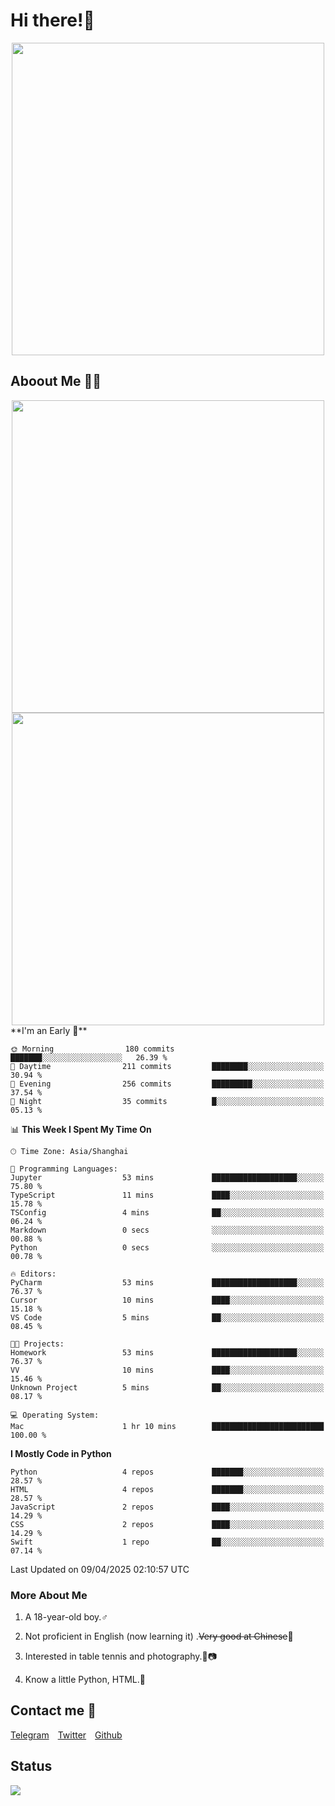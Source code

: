 # Hi there!🎉

<div align=center><img src="https://count.getloli.com/get/@Cicada000?theme=moebooru" width=500px></div>

## Aboout Me 👀💦

<div align=center>
<img src="https://github-readme-stats.vercel.app/api?username=Cicada000&show_icons=true&theme=tokyonight" width=500px>
<br>
<img src="https://github-readme-stats.vercel.app/api/top-langs/?username=Cicada000&show_icons=true&theme=tokyonight&layout=compact" width=500px>
</div>
<!--START_SECTION:waka-->
**I'm an Early 🐤** 

```text
🌞 Morning                180 commits         ███████░░░░░░░░░░░░░░░░░░   26.39 % 
🌆 Daytime                211 commits         ████████░░░░░░░░░░░░░░░░░   30.94 % 
🌃 Evening                256 commits         █████████░░░░░░░░░░░░░░░░   37.54 % 
🌙 Night                  35 commits          █░░░░░░░░░░░░░░░░░░░░░░░░   05.13 % 
```


📊 **This Week I Spent My Time On** 

```text
🕑︎ Time Zone: Asia/Shanghai

💬 Programming Languages: 
Jupyter                  53 mins             ███████████████████░░░░░░   75.80 % 
TypeScript               11 mins             ████░░░░░░░░░░░░░░░░░░░░░   15.78 % 
TSConfig                 4 mins              ██░░░░░░░░░░░░░░░░░░░░░░░   06.24 % 
Markdown                 0 secs              ░░░░░░░░░░░░░░░░░░░░░░░░░   00.88 % 
Python                   0 secs              ░░░░░░░░░░░░░░░░░░░░░░░░░   00.78 % 

🔥 Editors: 
PyCharm                  53 mins             ███████████████████░░░░░░   76.37 % 
Cursor                   10 mins             ████░░░░░░░░░░░░░░░░░░░░░   15.18 % 
VS Code                  5 mins              ██░░░░░░░░░░░░░░░░░░░░░░░   08.45 % 

🐱‍💻 Projects: 
Homework                 53 mins             ███████████████████░░░░░░   76.37 % 
VV                       10 mins             ████░░░░░░░░░░░░░░░░░░░░░   15.46 % 
Unknown Project          5 mins              ██░░░░░░░░░░░░░░░░░░░░░░░   08.17 % 

💻 Operating System: 
Mac                      1 hr 10 mins        █████████████████████████   100.00 % 
```

**I Mostly Code in Python** 

```text
Python                   4 repos             ███████░░░░░░░░░░░░░░░░░░   28.57 % 
HTML                     4 repos             ███████░░░░░░░░░░░░░░░░░░   28.57 % 
JavaScript               2 repos             ████░░░░░░░░░░░░░░░░░░░░░   14.29 % 
CSS                      2 repos             ████░░░░░░░░░░░░░░░░░░░░░   14.29 % 
Swift                    1 repo              ██░░░░░░░░░░░░░░░░░░░░░░░   07.14 % 
```




 Last Updated on 09/04/2025 02:10:57 UTC
<!--END_SECTION:waka-->

### More About Me

1. A 18-year-old boy.♂

2. Not proficient in English (now learning it) .~~Very good at Chinese~~🤣

3. Interested in table tennis and photography.🏓📷

4. Know a little Python, HTML.🐍


## Contact me 💬

[Telegram](https://t.me/CicadaLYW)&emsp;[Twitter](https://twitter.com/Cicada0001)&emsp;[Github](https://github.com/Cicada000)

## Status
<img src="https://weather-icon.journeyad.repl.co/@hangzhou?v=1" align="left">







